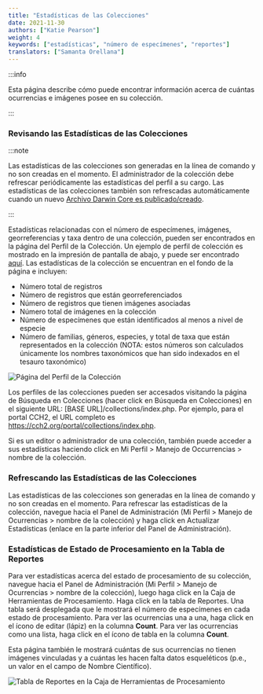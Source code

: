 ```yaml
---
title: "Estadísticas de las Colecciones"
date: 2021-11-30
authors: ["Katie Pearson"]
weight: 4
keywords: ["estadísticas", "número de especímenes", "reportes"]
translators: ["Samanta Orellana"]
---
```


:::info

Esta página describe cómo puede encontrar información acerca de cuántas ocurrencias e imágenes posee en su colección.

:::

### Revisando las Estadísticas de las Colecciones

:::note

Las estadísticas de las colecciones son generadas en la línea de comando y no son creadas en el momento. El administrador de la colección debe refrescar periódicamente las estadísticas del perfil a su cargo. Las estadísticas de las colecciones también son refrescadas automáticamente cuando un nuevo [Archivo Darwin Core es publicado/creado](/Collection_Manager_Guide/Data_Publishing/creating_dwca).

:::

Estadísticas relacionadas con el número de especímenes, imágenes, georreferencias y taxa dentro de una colección, pueden ser encontrados en la página del Perfil de la Colección. Un ejemplo de perfil de colección es mostrado en la impresión de pantalla de abajo, y puede ser encontrado [aquí](https://cch2.org/portal/collections/misc/collprofiles.php?collid=12). Las estadísticas de la colección se encuentran en el fondo de la página e incluyen:

- Número total de registros
- Número de registros que están georreferenciados
- Número de registros que tienen imágenes asociadas
- Número total de imágenes en la colección
- Número de especímenes que están identificados al menos a nivel de especie
- Número de familias, géneros, especies, y total de taxa que están representados en la colección (NOTA: estos números son calculados únicamente los nombres taxonómicos que han sido indexados en el tesauro taxonómico)

![Página del Perfil de la Colección](/img/collprofile.png)

Los perfiles de las colecciones pueden ser accesados visitando la página de Búsqueda en Colecciones (hacer click en Búsqueda en Colecciones) en el siguiente URL: [BASE URL]/collections/index.php. Por ejemplo, para el portal CCH2, el URL completo es https://cch2.org/portal/collections/index.php.

Si es un editor o administrador de una colección, también puede acceder a sus estadísticas haciendo click en Mi Perfil > Manejo de Occurrencias > nombre de la colección.

### Refrescando las Estadísticas de las Colecciones

Las estadísticas de las colecciones son generadas en la línea de comando y no son creadas en el momento. Para refrescar las estadísticas de la colección, navegue hacia el Panel de Administración (Mi Perfil > Manejo de Ocurrencias > nombre de la colección) y haga click en Actualizar Estadísticas (enlace en la parte inferior del Panel de Administración).

### Estadísticas de Estado de Procesamiento en la Tabla de Reportes

Para ver estadísticas acerca del estado de procesamiento de su colección, navegue hacia el Panel de Administración (Mi Perfil > Manejo de Ocurrencias > nombre de la colección), luego haga click en la Caja de Herramientas de Procesamiento. Haga click en la tabla de Reportes. Una tabla será desplegada que le mostrará el número de especímenes en cada estado de procesamiento. Para ver las ocurrencias una a una, haga click en el ícono de editar (lápiz) en la columna **Count**. Para ver las ocurrencias como una lista, haga click en el ícono de tabla en la columna **Count**.

Esta página también le mostrará cuántas de sus ocurrencias no tienen imágenes vinculadas y a cuántas les hacen falta datos esqueléticos (p.e., un valor en el campo de Nombre Científico).

![Tabla de Reportes en la Caja de Herramientas de Procesamiento](/img/reportstab.png)
